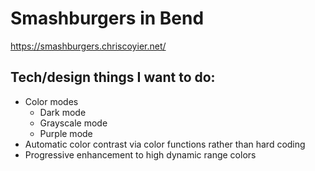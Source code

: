 # Smashburgers in Bend

https://smashburgers.chriscoyier.net/

## Tech/design things I want to do:

- Color modes
  - Dark mode
  - Grayscale mode
  - Purple mode
- Automatic color contrast via color functions rather than hard coding
- Progressive enhancement to high dynamic range colors
